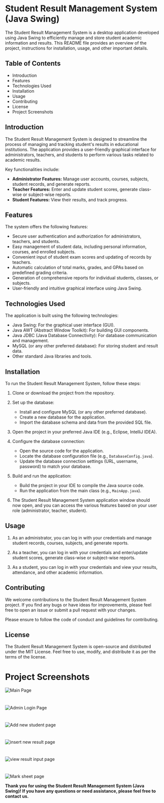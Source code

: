 # Student Result Management System (Java Swing)

The Student Result Management System is a desktop application developed using Java Swing to efficiently manage and store student academic information and results. This README file provides an overview of the project, instructions for installation, usage, and other important details.

## Table of Contents
* Introduction
* Features
* Technologies Used
* Installation
* Usage
* Contributing
* License
* Project Screenshots
## Introduction
The Student Result Management System is designed to streamline the process of managing and tracking student's results in educational institutions. The application provides a user-friendly graphical interface for administrators, teachers, and students to perform various tasks related to academic results.

Key functionalities include:

* **Administrator Features:** Manage user accounts, courses, subjects, student records, and generate reports.
* **Teacher Features:** Enter and update student scores, generate class-wise or subject-wise reports.
* **Student Features:** View their results, and track progress.
## Features
The system offers the following features:

* Secure user authentication and authorization for administrators, teachers, and students.
* Easy management of student data, including personal information, courses, and enrolled subjects.
* Convenient input of student exam scores and updating of records by teachers.
* Automatic calculation of total marks, grades, and GPAs based on predefined grading criteria.
* Generation of comprehensive reports for individual students, classes, or subjects.
* User-friendly and intuitive graphical interface using Java Swing.
## Technologies Used
The application is built using the following technologies:

* Java Swing: For the graphical user interface (GUI).
* Java AWT (Abstract Window Toolkit): For building GUI components.
* Java JDBC (Java Database Connectivity): For database communication and management.
* MySQL (or any other preferred database): For storing student and result data.
* Other standard Java libraries and tools.
## Installation
To run the Student Result Management System, follow these steps:

1. Clone or download the project from the repository.

2. Set up the database:

    * Install and configure MySQL (or any other preferred database).
    * Create a new database for the application.
    * Import the database schema and data from the provided SQL file.
3. Open the project in your preferred Java IDE (e.g., Eclipse, IntelliJ IDEA).

4. Configure the database connection:

    * Open the source code for the application.
    * Locate the database configuration file (e.g., `DatabaseConfig.java`).
    * Update the database connection settings (URL, username, password) to match your database.
5. Build and run the application:

    * Build the project in your IDE to compile the Java source code.
    * Run the application from the main class (e.g., `MainApp.java`).
6. The Student Result Management System application window should now open, and you can access the various features based on your user role (administrator, teacher, student).

## Usage
1. As an administrator, you can log in with your credentials and manage student records, courses, subjects, and generate reports.

2. As a teacher, you can log in with your credentials and enter/update student scores, generate class-wise or subject-wise reports.

3. As a student, you can log in with your credentials and view your results, attendance, and other academic information.

## Contributing
We welcome contributions to the Student Result Management System project. If you find any bugs or have ideas for improvements, please feel free to open an issue or submit a pull request with your changes.

Please ensure to follow the code of conduct and guidelines for contributing.

## License
The Student Result Management System is open-source and distributed under the MIT License. Feel free to use, modify, and distribute it as per the terms of the license.


# Project Screenshots
![Main Page](src/student_result_management_system/Images_And_Logos/ss1.png)
#
![Admin Login Page](src/student_result_management_system/Images_And_Logos/ss2.png)
#
![Add new student page](src/student_result_management_system/Images_And_Logos/ss3.png)
#
![insert new result page](src/student_result_management_system/Images_And_Logos/ss4.png)
#
![view result input page](src/student_result_management_system/Images_And_Logos/ss5.png)
#
![Mark sheet page](src/student_result_management_system/Images_And_Logos/ss6.png)

**Thank you for using the Student Result Management System (Java Swing)! If you have any questions or need assistance, please feel free to contact us.**

#
